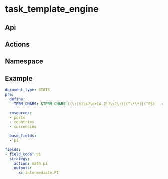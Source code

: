 # task_template_engine

## Api

## Actions

## Namespace

## Example

```yaml
document_type: STATS
pre:
  define:
    TERM_CHARS: &TERM_CHARS ((\:|t)\s?\d+[A-Z]?\s?\:)|(^\*\*)|(^F$)   # t is to fix error such as t47A:

  resources:
  - ports
  - countries
  - currencies

  base_fields:
  - pi

fields:
- field_code: pi
  strategy: 
    action: math.pi
    outputs:
      x: intermediate.PI
```
